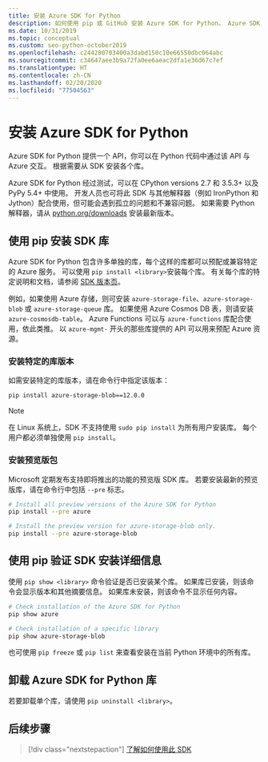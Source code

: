 ```yaml
---
title: 安装 Azure SDK for Python
description: 如何使用 pip 或 GitHub 安装 Azure SDK for Python。 Azure SDK 可以作为单个库安装，也可以作为完整包安装。
ms.date: 10/31/2019
ms.topic: conceptual
ms.custom: seo-python-october2019
ms.openlocfilehash: c244280703400a3dabd150c10e66550dbc064abc
ms.sourcegitcommit: c34647aee3b9a72fa0ee6aeac2dfa1e36d67c7ef
ms.translationtype: HT
ms.contentlocale: zh-CN
ms.lasthandoff: 02/20/2020
ms.locfileid: "77504563"
---
```

# <a name="install-the-azure-sdk-for-python"></a>安装 Azure SDK for Python

Azure SDK for Python 提供一个 API，你可以在 Python 代码中通过该 API 与 Azure 交互。 根据需要从 SDK 安装各个库。

Azure SDK for Python 经过测试，可以在 CPython versions 2.7 和 3.5.3+ 以及 PyPy 5.4+ 中使用。 开发人员也可将此 SDK 与其他解释器（例如 IronPython 和 Jython）配合使用，但可能会遇到孤立的问题和不兼容问题。 如果需要 Python 解释器，请从 [python.org/downloads](https://www.python.org/downloads) 安装最新版本。

## <a name="install-sdk-libraries-using-pip"></a>使用 pip 安装 SDK 库

Azure SDK for Python 包含许多单独的库，每个这样的库都可以预配或兼容特定的 Azure 服务。 可以使用 `pip install <library>`安装每个库。 有关每个库的特定说明和文档，请参阅 [SDK 版本页](https://azure.github.io/azure-sdk/releases/latest/python.html)。

例如，如果使用 Azure 存储，则可安装 `azure-storage-file`、`azure-storage-blob` 或 `azure-storage-queue` 库。 如果使用 Azure Cosmos DB 表，则请安装 `azure-cosmosdb-table`。 Azure Functions 可以与 `azure-functions` 库配合使用，依此类推。 以 `azure-mgmt-` 开头的那些库提供的 API 可以用来预配 Azure 资源。

### <a name="install-specific-library-versions"></a>安装特定的库版本

如需安装特定的库版本，请在命令行中指定该版本：

```bash
pip install azure-storage-blob==12.0.0
```

> [!NOTE]
> 在 Linux 系统上，SDK 不支持使用 `sudo pip install` 为所有用户安装库。 每个用户都必须单独使用 `pip install`。 

### <a name="install-preview-packages"></a>安装预览版包

Microsoft 定期发布支持即将推出的功能的预览版 SDK 库。 若要安装最新的预览版库，请在命令行中包括 `--pre` 标志。 

```bash
# Install all preview versions of the Azure SDK for Python
pip install --pre azure

# Install the preview version for azure-storage-blob only.
pip install --pre azure-storage-blob
```

## <a name="verify-sdk-installation-details-with-pip"></a>使用 pip 验证 SDK 安装详细信息

使用 `pip show <library>` 命令验证是否已安装某个库。 如果库已安装，则该命令会显示版本和其他摘要信息。 如果库未安装，则该命令不显示任何内容。

```bash
# Check installation of the Azure SDK for Python
pip show azure

# Check installation of a specific library
pip show azure-storage-blob
```

也可使用 `pip freeze` 或 `pip list` 来查看安装在当前 Python 环境中的所有库。

## <a name="uninstall-azure-sdk-for-python-libraries"></a>卸载 Azure SDK for Python 库

若要卸载单个库，请使用 `pip uninstall <library>`。

## <a name="next-steps"></a>后续步骤

> [!div class="nextstepaction"]
> [了解如何使用此 SDK](python-sdk-azure-get-started.yml)
